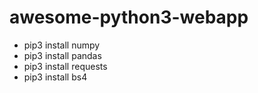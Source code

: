 # awesome-python3-webapp

* pip3 install numpy 
* pip3 install pandas 
* pip3 install requests 
* pip3 install bs4 
